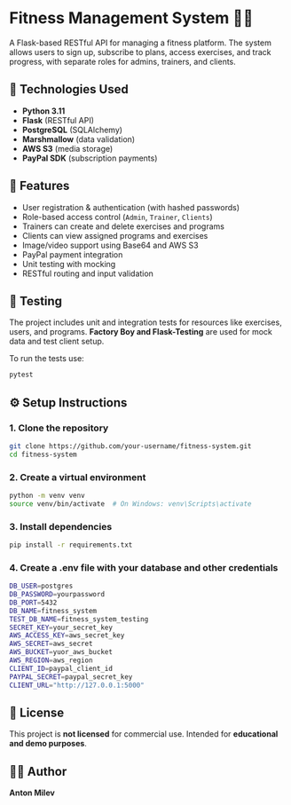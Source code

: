 # Fitness Management System 🏋️‍♂️

A Flask-based RESTful API for managing a fitness platform.
The system allows users to sign up, subscribe to plans, 
access exercises, and track progress, with separate roles 
for admins, trainers, and clients.

## 🔧 Technologies Used

- **Python 3.11**
- **Flask** (RESTful API)
- **PostgreSQL** (SQLAlchemy)
- **Marshmallow** (data validation)
- **AWS S3** (media storage)
- **PayPal SDK** (subscription payments)

## 🎯 Features

-  User registration & authentication (with hashed passwords)
-  Role-based access control (`Admin`, `Trainer`, `Clients`)
-  Trainers can create and delete exercises and programs
-  Clients can view assigned programs and exercises
-  Image/video support using Base64 and AWS S3
-  PayPal payment integration
-  Unit testing with mocking
-  RESTful routing and input validation

## 🧪 Testing

The project includes unit and integration 
tests for resources like exercises, users, 
and programs. **Factory Boy and Flask-Testing** 
are used for mock data and test client setup.

To run the tests use:
```bash
pytest
```

## ⚙️ Setup Instructions

### 1. Clone the repository

```bash
git clone https://github.com/your-username/fitness-system.git
cd fitness-system
```

### 2. Create a virtual environment

```bash
python -m venv venv
source venv/bin/activate  # On Windows: venv\Scripts\activate
```

### 3. Install dependencies

```bash
pip install -r requirements.txt
```

### 4. Create a .env file with your database and other credentials

```bash
DB_USER=postgres
DB_PASSWORD=yourpassword
DB_PORT=5432
DB_NAME=fitness_system
TEST_DB_NAME=fitness_system_testing
SECRET_KEY=your_secret_key
AWS_ACCESS_KEY=aws_secret_key
AWS_SECRET=aws_secret
AWS_BUCKET=yuor_aws_bucket
AWS_REGION=aws_region
CLIENT_ID=paypal_client_id
PAYPAL_SECRET=paypal_secret_key
CLIENT_URL="http://127.0.0.1:5000"
```

## 📄 License
This project is **not licensed** for commercial use. 
Intended for **educational and demo purposes**.

## 🙋‍♂️ Author
**Anton Milev**
